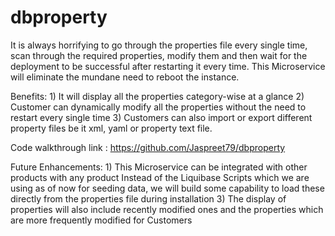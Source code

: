 # dbproperty
It is always horrifying to go through the properties file every single time, scan through the required properties, modify them and then wait for the deployment to be successful after restarting it every time. This Microservice will eliminate the mundane need to reboot the instance.

Benefits: 1) It will display all the properties category-wise at a glance 2) Customer can dynamically modify all the properties without the need to restart every single time 3) Customers can also import or export different property files be it xml, yaml or property text file.

Code walkthrough link : https://github.com/Jaspreet79/dbproperty

Future Enhancements: 1) This Microservice can be integrated with other products with any product Instead of the Liquibase Scripts which we are using as of now for seeding data, we will build some capability to load these directly from the properties file during installation 3) The display of properties will also include recently modified ones and the properties which are more frequently modified for Customers
